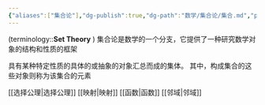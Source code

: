 ```yaml
---
{"aliases":["集合论"],"dg-publish":true,"dg-path":"数学/集合论/集合.md","permalink":"/数学/集合论/集合/","dgPassFrontmatter":true,"noteIcon":"","created":"2024-05-21T15:20:28.776+08:00","updated":"2024-08-24T16:35:41.958+08:00"}
---
```


(terminology::**Set Theory** )
集合论是数学的一个分支，它提供了一种研究数学对象的结构和性质的框架

具有某种特定性质的具体的或抽象的对象汇总而成的集体。
其中，构成集合的这些对象则称为该集合的元素

[[选择公理\|选择公理]]
[[映射\|映射]]
[[函数\|函数]]
[[邻域\|邻域]]




